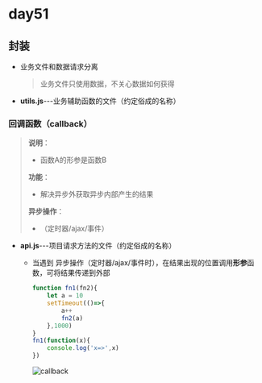 # day51

## 封装

- 业务文件和数据请求分离

  > 业务文件只使用数据，不关心数据如何获得

- **utils.js**---业务辅助函数的文件（约定俗成的名称）

### 回调函数（callback）

> **说明**：
>
> - 函数A的形参是函数B
>
> **功能**：
>
> - 解决异步外获取异步内部产生的结果
>
> **异步操作**：
>
> - （定时器/ajax/事件）

- **api.js**---项目请求方法的文件（约定俗成的名称）
  - 当遇到 异步操作（定时器/ajax/事件时），在结果出现的位置调用**形参**函数，可将结果传递到外部

    ```js
    function fn1(fn2){
        let a = 10
        setTimeout(()=>{
            a++
            fn2(a)
        },1000)
    }
    fn1(function(x){
        console.log('x=>',x)
    })
    ```

    ![callback](D:\1_2020Web\Note\11_综合案例\day_51\media\callback.jpg)

